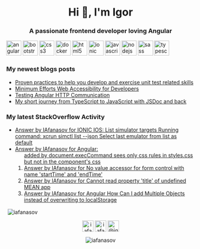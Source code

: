 <h1 align="center">Hi 👋, I'm Igor</h1>
<h3 align="center">A passionate frontend developer loving Angular</h3>

<p><img src="https://devicons.github.io/devicon/devicon.git/icons/angularjs/angularjs-original.svg" alt="angularjs" width="40" height="40"/> <img src="https://devicons.github.io/devicon/devicon.git/icons/bootstrap/bootstrap-plain.svg" alt="bootstrap" width="40" height="40"/> <img src="https://devicons.github.io/devicon/devicon.git/icons/css3/css3-original-wordmark.svg" alt="css3" width="40" height="40"/> <img src="https://devicons.github.io/devicon/devicon.git/icons/docker/docker-original-wordmark.svg" alt="docker" width="40" height="40"/> <img src="https://devicons.github.io/devicon/devicon.git/icons/html5/html5-original-wordmark.svg" alt="html5" width="40" height="40"/> <img src="https://upload.wikimedia.org/wikipedia/commons/d/d1/Ionic_Logo.svg" alt="ionic" width="40" height="40"/> <img src="https://devicons.github.io/devicon/devicon.git/icons/javascript/javascript-original.svg" alt="javascript" width="40" height="40"/> <img src="https://devicons.github.io/devicon/devicon.git/icons/nodejs/nodejs-original-wordmark.svg" alt="nodejs" width="40" height="40"/> <img src="https://devicons.github.io/devicon/devicon.git/icons/sass/sass-original.svg" alt="sass" width="40" height="40"/> <img src="https://devicons.github.io/devicon/devicon.git/icons/typescript/typescript-original.svg" alt="typescript" width="40" height="40"/></p>

### My newest blogs posts
<!-- BLOG-POST-LIST:START -->
- [Proven practices to help you develop and exercise unit test related skills](https://itnext.io/mobiquitys-proven-practices-to-help-you-develop-and-exercise-unit-test-related-skills-c9134fac35e1?source=rss-fe4bb573648b------2)
- [Minimum Efforts Web Accessibility for Developers](https://itnext.io/minimum-efforts-web-accessibility-for-developers-9bca02dd63ff?source=rss-fe4bb573648b------2)
- [Testing Angular HTTP Communication](https://itnext.io/testing-angular-http-communication-9a120a10da18?source=rss-fe4bb573648b------2)
- [My short journey from TypeScript to JavaScript with JSDoc and back](https://medium.com/@igorafanasov/my-short-journey-from-typescript-to-javascript-with-jsdoc-and-back-c9ddc0471b5a?source=rss-fe4bb573648b------2)
<!-- BLOG-POST-LIST:END -->

### My latest StackOverflow Activity
<!-- STACKOVERFLOW:START -->
- [Answer by IAfanasov for IONIC IOS: List simulator targets Running command: xcrun simctl list --json Select last emulator from list as default](https://stackoverflow.com/questions/67942252/ionic-ios-list-simulator-targets-running-command-xcrun-simctl-list-json-sele/67942339#67942339)
- [Answer by IAfanasov for Angular: <ol> added by document.execCommand sees only css rules in styles.css but not in the component's css](https://stackoverflow.com/questions/67941142/angular-ol-added-by-document-execcommand-sees-only-css-rules-in-styles-css-bu/67941861#67941861)
- [Answer by IAfanasov for No value accessor for form control with name 'startTime' and 'endTime'](https://stackoverflow.com/questions/67785974/no-value-accessor-for-form-control-with-name-starttime-and-endtime/67788571#67788571)
- [Answer by IAfanasov for Cannot read property 'title' of undefined MEAN app](https://stackoverflow.com/questions/67788099/cannot-read-property-title-of-undefined-mean-app/67788232#67788232)
- [Answer by IAfanasov for Angular How Can I add Multiple Objects instead of overwriting to localStorage](https://stackoverflow.com/questions/67787202/angular-how-can-i-add-multiple-objects-instead-of-overwriting-to-localstorage/67787363#67787363)
<!-- STACKOVERFLOW:END -->

<p>&nbsp;<img align="center" src="https://github-readme-stats.vercel.app/api?username=iafanasov&show_icons=true" alt="iafanasov" /></p>

<p align="center">
<a href="https://linkedin.com/in/iafanasov" target="blank"><img align="center" src="https://cdn.jsdelivr.net/npm/simple-icons@3.0.1/icons/linkedin.svg" alt="iafanasov" height="30" width="30" /></a>
<a href="https://stackoverflow.com/users/iafanasov" target="blank"><img align="center" src="https://cdn.jsdelivr.net/npm/simple-icons@3.0.1/icons/stackoverflow.svg" alt="iafanasov" height="30" width="30" /></a>
<a href="https://medium.com/@igorafanasov" target="blank"><img align="center" src="https://cdn.jsdelivr.net/npm/simple-icons@3.0.1/icons/medium.svg" alt="@igorafanasov" height="30" width="30" /></a>
</p>

<p  align="center"> <img src="https://komarev.com/ghpvc/?username=iafanasov" alt="iafanasov" /> </p>
